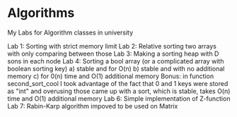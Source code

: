 # Algorithms
My Labs for Algorithm classes in university

Lab 1: Sorting with strict memory limit 
Lab 2: Relative sorting two arrays with only comparing between those
Lab 3: Making a sorting heap with D sons in each node
Lab 4: Sorting a bool array (or a complicated array with boolean sorting key)
        a) stable and for O(n)
        b) stable and with no additional memory
        c) for 0(n) time and O(1) additional memory
        Bonus: in function second_sort_cool I took advantage of the fact that 0 and 1 keys were stored as "int" and overusing those
                came up with a sort, which is stable, takes O(n) time and O(1) additional memory
Lab 6: Simple implementation of Z-function
Lab 7: Rabin-Karp algorithm impoved to be used on Matrix
